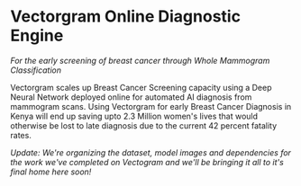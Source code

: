 # Vectorgram Online Diagnostic Engine
*For the early screening of breast cancer through Whole Mammogram Classification*

Vectorgram scales up Breast Cancer Screening capacity using a Deep Neural Network deployed online for automated AI diagnosis from mammogram scans. Using Vectorgram for early Breast Cancer Diagnosis in Kenya will end up saving upto 2.3 Million women's lives that would otherwise be lost to late diagnosis due to the current 42 percent fatality rates.

*Update:
We're organizing the dataset, model images and dependencies for the work we've completed on Vectogram and we'll be bringing it all to it's final home here soon!*
